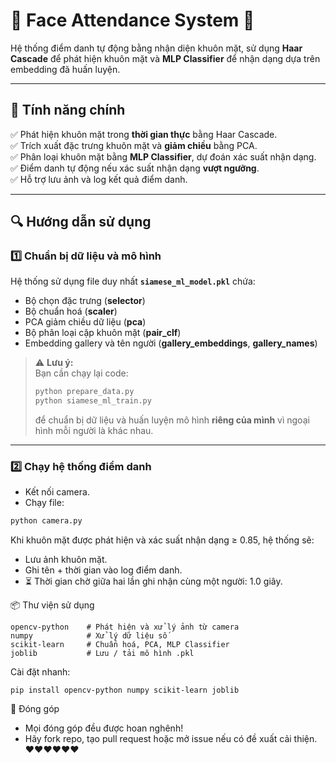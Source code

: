 # 👤 Face Attendance System 📸

Hệ thống điểm danh tự động bằng nhận diện khuôn mặt, sử dụng **Haar Cascade** để phát hiện khuôn mặt và **MLP Classifier** để nhận dạng dựa trên embedding đã huấn luyện.

---

## 🚀 Tính năng chính

✅ Phát hiện khuôn mặt trong **thời gian thực** bằng Haar Cascade.  
✅ Trích xuất đặc trưng khuôn mặt và **giảm chiều** bằng PCA.  
✅ Phân loại khuôn mặt bằng **MLP Classifier**, dự đoán xác suất nhận dạng.  
✅ Điểm danh tự động nếu xác suất nhận dạng **vượt ngưỡng**.  
✅ Hỗ trợ lưu ảnh và log kết quả điểm danh.

---

## 🔍 Hướng dẫn sử dụng

### 1️⃣ Chuẩn bị dữ liệu và mô hình
Hệ thống sử dụng file duy nhất **`siamese_ml_model.pkl`** chứa:

- Bộ chọn đặc trưng (**selector**)
- Bộ chuẩn hoá (**scaler**)
- PCA giảm chiều dữ liệu (**pca**)
- Bộ phân loại cặp khuôn mặt (**pair_clf**)
- Embedding gallery và tên người (**gallery_embeddings**, **gallery_names**)

> ⚠️ **Lưu ý:**  
> Bạn cần chạy lại code:
> ```bash
> python prepare_data.py
> python siamese_ml_train.py
> ```
> để chuẩn bị dữ liệu và huấn luyện mô hình **riêng của mình** vì ngoại hình mỗi người là khác nhau.

---

### 2️⃣ Chạy hệ thống điểm danh
- Kết nối camera.
- Chạy file:
```bash
python camera.py
```
Khi khuôn mặt được phát hiện và xác suất nhận dạng ≥ 0.85, hệ thống sẽ:

+ Lưu ảnh khuôn mặt.
+ Ghi tên + thời gian vào log điểm danh.
+ ⏳ Thời gian chờ giữa hai lần ghi nhận cùng một người: 1.0 giây.

📦 Thư viện sử dụng
```
opencv-python    # Phát hiện và xử lý ảnh từ camera
numpy            # Xử lý dữ liệu số
scikit-learn     # Chuẩn hoá, PCA, MLP Classifier
joblib           # Lưu / tải mô hình .pkl
```
Cài đặt nhanh:
```
pip install opencv-python numpy scikit-learn joblib
```
🤝 Đóng góp
+ Mọi đóng góp đều được hoan nghênh!
+ Hãy fork repo, tạo pull request hoặc mở issue nếu có đề xuất cải thiện. ❤️❤️❤️❤️❤️❤️
